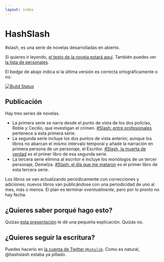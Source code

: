 ```yaml
---
layout: index
---
```

HashSlash
=========

<p>#slash, es una serie de novelas desarrolladas en abierto. </p>

Si quieres ir leyendo,
 [el texto de la novela estará aquí](texto/HashSlash). También
 puedes ver [la lista de personajes](texto/personajes).
 
 El *badge* de abajo indica si la última versión es correcta
 ortográficamente o no:
 
[![Build Status](https://travis-ci.org/JJ/HashSlash.png)](https://travis-ci.org/JJ/HashSlash)

Publicación
---

Hay tres series de novelas.

* La primera serie se narra desde el punto de vista de los dos
policías, Roble y Cecilio, que investigan el
crimen. [#Slash: entre profesionales](https://www.amazon.es/dp/B00IVTNGBC?tag=atalaya-21&camp=3634&creative=24822&linkCode=as4&creativeASIN=B00IVTNGBC&adid=1W363DEYN6EVATY6FDCH&)
pertenece a esta primera serie.
* La segunda serie incluye los dos puntos de vista anterior, aunque
los libros no abarcan el mismo intervalo temporal y añade la narración
en primera persona de un personaje, el
Escritor. [#Slash, la muerta de verdad](https://www.amazon.es/dp/B00IBIYHC0?tag=atalaya-21&camp=3634&creative=24822&linkCode=as4&creativeASIN=B00IBIYHC0&adid=1QPHCEY5JGN96X9AM0MN&)
es el primer libro de esa segunda serie.
* La tercera serie elimina al escritor e incluye los monólogos de un
  tercer personaje,
  Demelza. [#Slash: el día que me mataron](https://www.amazon.es/dp/B006HV9PE8?tag=atalaya-21&camp=3634&creative=24822&linkCode=as4&creativeASIN=B006HV9PE8&adid=0ATJHNDQKCGZ1DRRJ7FG&)
  es el primer libro de esta tercera serie.

Los libros se van actualizando periódicamente con correcciones y
adiciones; nuevos libros van publicándose con una periodicidad de uno
al mes, más o menos. El plan es terminar *eventualmente*, pero por lo
pronto no hay fecha. 

¿Quieres saber porqué hago esto?
--

Quizas [esta presentación](http://jj.github.io/literatech) te dé una
pequeña explicación. Quizás no. 

¿Quieres seguir la escritura?
---

Puedes hacerlo en
[la cuenta de Twitter `@hshslsh`](http://twitter.com/hshslsh). Como es
natural, @hashslash estaba ya pillado. 
 
 
